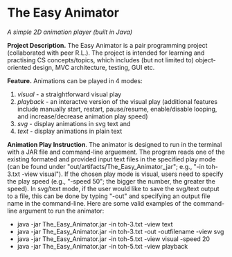 # The Easy Animator
*A simple 2D animation player (built in Java)*

**Project Description.** The Easy Animator is a pair programming project (collaborated with peer R.L.). The project is intended for learning and practising CS concepts/topics, which includes (but not limited to) object-oriented design, MVC architecture, testing, GUI etc. 

**Feature.** Animations can be played in 4 modes: 
1) *visual* - a straightforward visual play
2) *playback* - an interactve version of the visual play (additional features include manually start, restart, pause/resume, enable/disable looping, and increase/decrease animation play speed)
3) *svg* - display animations in svg text and 
4) *text* - display animations in plain text

**Animation Play Instruction**. The animator is designed to run in the terminal with a JAR file and command-line arguement. The program reads one of the existing formated and provided input text files in the specified play mode (can be found under "out/artifacts/The_Easy_Animator_jar"; e.g., "-in toh-3.txt -view visual"). If the chosen play mode is visual, users need to specify the play speed (e.g., "-speed 50"; the bigger the number, the greater the speed). In svg/text mode, if the user would like to save the svg/text output to a file, this can be done by typing "-out" and specifying an output file name in the command-line. Here are some valid examples of the command-line argument to run the animator: 

- java -jar The_Easy_Animator.jar -in toh-3.txt -view text 
- java -jar The_Easy_Animator.jar -in toh-3.txt -out -outfilename -view svg 
- java -jar The_Easy_Animator.jar -in toh-5.txt -view visual -speed 20 
- java -jar The_Easy_Animator.jar -in toh-5.txt -view playback
